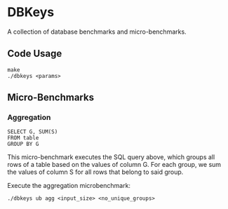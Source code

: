 # DBKeys

A collection of database benchmarks and micro-benchmarks. 

## Code Usage
```
make 
./dbkeys <params>
```

## Micro-Benchmarks

### Aggregation
```
SELECT G, SUM(S)
FROM table
GROUP BY G
```

This micro-benchmark executes the SQL query above, which groups all rows of a 
table based on the values of column G. For each group, we sum the values 
of column S for all rows that belong to said group.

Execute the aggregation microbenchmark:
```
./dbkeys ub agg <input_size> <no_unique_groups>
```
